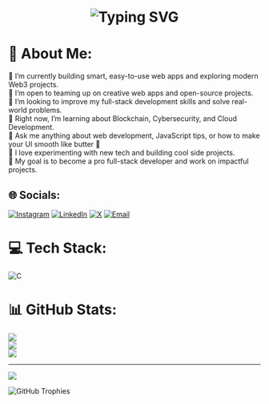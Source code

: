 <!-- Animated Text -->
<h1 align="center">
  <img src="https://readme-typing-svg.demolab.com?font=Fira+Code&size=30&pause=1000&color=F97316&center=true&vCenter=true&width=700&lines=Hi+%F0%9F%91%8B+I'm+Dhawal+Saini;Welcome+to+my+GitHub+Profile!" alt="Typing SVG" />
</h1>


# 💫 About Me:
🔭 I’m currently building smart, easy-to-use web apps and exploring modern Web3 projects.<br>
👯 I’m open to teaming up on creative web apps and open-source projects.<br>
🤝 I’m looking to improve my full-stack development skills and solve real-world problems.<br>
🌱 Right now, I’m learning about Blockchain, Cybersecurity, and Cloud Development.<br>
💬 Ask me anything about web development, JavaScript tips, or how to make your UI smooth like butter 🧈<br>
🚀 I love experimenting with new tech and building cool side projects.<br>
🎯 My goal is to become a pro full-stack developer and work on impactful projects.

## 🌐 Socials:
[![Instagram](https://img.shields.io/badge/Instagram-%23E4405F.svg?logo=Instagram&logoColor=white)](https://instagram.com/dhawal_343)
[![LinkedIn](https://img.shields.io/badge/LinkedIn-%230077B5.svg?logo=linkedin&logoColor=white)](https://linkedin.com/in/dhawal-saini-33aa56277)
[![X](https://img.shields.io/badge/X-black.svg?logo=X&logoColor=white)](https://x.com/dhawal_343)
[![Email](https://img.shields.io/badge/Email-D14836?logo=gmail&logoColor=white)](mailto:dhawalsaini036@gmail.com)

# 💻 Tech Stack:
<!-- Same tech stack - no changes -->
![C](https://img.shields.io/badge/c-%2300599C.svg?style=for-the-badge&logo=c&logoColor=white) 
<!-- (and all other badges stay unchanged as in your original message) -->

# 📊 GitHub Stats:
<!-- Fixed and updated stats URLs -->
![](https://github-readme-stats.vercel.app/api?username=dhawall-s&theme=rose_pine&hide_border=false&include_all_commits=true&count_private=true)<br/>
![](https://github-readme-streak-stats.herokuapp.com/?user=dhawall-s&theme=rose_pine&hide_border=false)<br/>
![](https://github-readme-stats.vercel.app/api/top-langs/?username=dhawall-s&theme=rose_pine&hide_border=false&layout=compact&langs_count=10)

---

[![](https://visitcount.itsvg.in/api?id=dhawall-s&icon=0&color=0)](https://visitcount.itsvg.in)


![GitHub Trophies](https://github-profile-trophy.vercel.app/?username=dhawall-s&theme=algolia&row=2&column=3)


<!-- Proudly created with GPRM ( https://gprm.itsvg.in ) -->

